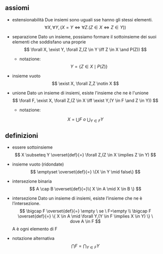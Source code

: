 ## assiomi

* estensionabilità
  Due insiemi sono uguali sse hanno gli stessi elementi.
  $$
  \forall X, \forall Y,(X=Y \iff \forall Z.(Z \in X \iff Z \in Y))
  $$
  
* separazione
  Dato un insieme, possiamo formare il sottoinsieme dei suoi
  elementi che soddisfano una proprie
  $$
  \forall X, \exist Y, \forall Z,(Z \in Y \iff Z \in X \and P(Z))
  $$
  * notazione:
    $$
    Y=\{Z \in X\mid P(Z)\}
    $$
  
* insieme vuoto
  $$
  \exist X, \forall Z,Z \notin X
  $$
  
* unione
  Dato un insieme di insiemi, esiste l'insieme che ne è l'unione
  $$
  \forall F, \exist X, \forall Z,(Z \in X \iff \exist Y,(Y \in F \and Z \in Y))
  $$
  * notazione:
  
  $$
  X= \bigcup F \ o \ \bigcup {_{Y \in F}}Y
  $$

## definizioni

* essere sottoinsieme 
  $$
  X \subseteq Y \overset{def}{=} \forall Z,(Z \in X \implies Z \in Y)
  $$
  
* insieme vuoto (ridondate)
  $$
  \emptyset \overset{def}{=} \{X \in Y \mid false\}
  $$
  
* intersezione binaria
  $$
  A \cap B \overset{def}{=}\{ X \in A \mid X \in B \}
  $$

* intersezione
  Dato un insieme di insiemi, esiste l’insieme che ne è
  l’intersezione. 
  $$
  \bigcap F \overset{def}{=} \empty \  se \ F=\empty \\
  \bigcap F \overset{def}{=} \{ X \in A \mid \forall Y,(Y \in F \implies X \in Y) \} \ dove A \in F
  $$
  A è ogni elemento di F
  
* notazione alternativa
    $$
    \bigcap F = \bigcap {_{Y \in F}} Y
    $$


